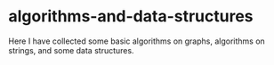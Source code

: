 # algorithms-and-data-structures

Here I have collected some basic algorithms on graphs, algorithms on strings, and some data structures.
